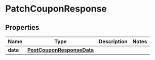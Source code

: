 # PatchCouponResponse

## Properties
Name | Type | Description | Notes
------------ | ------------- | ------------- | -------------
**data** | [**PostCouponResponseData**](PostCouponResponseData.md) |  | 
